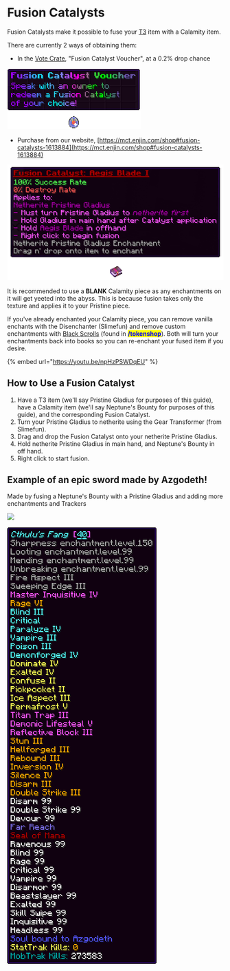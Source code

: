 # Fusion Catalysts

Fusion Catalysts make it possible to fuse your [T3](../../../tantrum-gear-progression/tier-3-pristine/) item with a Calamity item.

There are currently 2 ways of obtaining them:

* In the [Vote Crate](../../../economy/crates/vote-crate/), "Fusion Catalyst Voucher", at a 0.2% drop chance

![](<../../../.gitbook/assets/fusion catalyst voucher.png>)

* Purchase from our website, [https://mct.enjin.com/shop#fusion-catalysts-1613884](https://mct.enjin.com/shop#fusion-catalysts-1613884)

![](<../../../.gitbook/assets/fusion catalyst (1).gif>)

It is recommended to use a **BLANK** Calamity piece as any enchantments on it will get yeeted into the abyss. This is because fusion takes only the texture and applies it to your Pristine piece.&#x20;

If you've already enchanted your Calamity piece, you can remove vanilla enchants with the Disenchanter (Slimefun) and remove custom enchantments with [Black Scrolls](../../../economy/tokens-and-token-shop/ae-items.md) (found in <mark style="color:blue;">**/tokenshop**</mark>). Both will turn your enchantments back into books so you can re-enchant your fused item if you desire.

{% embed url="https://youtu.be/npHzPSWDqEU" %}

## How to Use a Fusion Catalyst

1. Have a T3 item (we'll say Pristine Gladius for purposes of this guide), have a Calamity item (we'll say Neptune's Bounty for purposes of this guide), and the corresponding Fusion Catalyst.
2. Turn your Pristine Gladius to netherite using the Gear Transformer (from Slimefun).
3. Drag and drop the Fusion Catalyst onto your netherite Pristine Gladius.
4. Hold netherite Pristine Gladius in main hand, and Neptune's Bounty in off hand.
5. Right click to start fusion.

## Example of an epic sword made by Azgodeth!

Made by fusing a Neptune's Bounty with a Pristine Gladius and adding more enchantments and Trackers

![](../../../.gitbook/assets/neptunes\_bounty.png)

![](<../../../.gitbook/assets/azgos sword (1) (1).png>)
